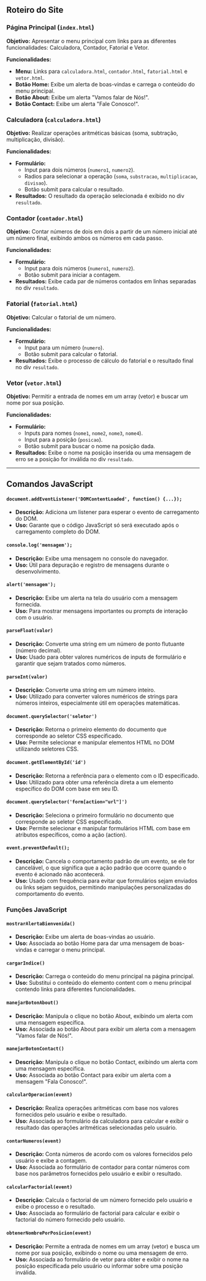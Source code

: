 ## Roteiro do Site

### Página Principal (`index.html`)
**Objetivo:** Apresentar o menu principal com links para as diferentes funcionalidades: Calculadora, Contador, Fatorial e Vetor.

**Funcionalidades:**
- **Menu:** Links para `calculadora.html`, `contador.html`, `fatorial.html` e `vetor.html`.
- **Botão Home:** Exibe um alerta de boas-vindas e carrega o conteúdo do menu principal.
- **Botão About:** Exibe um alerta "Vamos falar de Nós!".
- **Botão Contact:** Exibe um alerta "Fale Conosco!".

### Calculadora (`calculadora.html`)
**Objetivo:** Realizar operações aritméticas básicas (soma, subtração, multiplicação, divisão).

**Funcionalidades:**
- **Formulário:**
  - Input para dois números (`numero1`, `numero2`).
  - Radios para selecionar a operação (`soma`, `substracao`, `multiplicacao`, `divisao`).
  - Botão submit para calcular o resultado.
- **Resultados:** O resultado da operação selecionada é exibido no div `resultado`.

### Contador (`contador.html`)
**Objetivo:** Contar números de dois em dois a partir de um número inicial até um número final, exibindo ambos os números em cada passo.

**Funcionalidades:**
- **Formulário:**
  - Input para dois números (`numero1`, `numero2`).
  - Botão submit para iniciar a contagem.
- **Resultados:** Exibe cada par de números contados em linhas separadas no div `resultado`.

### Fatorial (`fatorial.html`)
**Objetivo:** Calcular o fatorial de um número.

**Funcionalidades:**
- **Formulário:**
  - Input para um número (`numero`).
  - Botão submit para calcular o fatorial.
- **Resultados:** Exibe o processo de cálculo do fatorial e o resultado final no div `resultado`.

### Vetor (`vetor.html`)
**Objetivo:** Permitir a entrada de nomes em um array (vetor) e buscar um nome por sua posição.

**Funcionalidades:**
- **Formulário:**
  - Inputs para nomes (`nome1`, `nome2`, `nome3`, `nome4`).
  - Input para a posição (`posicao`).
  - Botão submit para buscar o nome na posição dada.
- **Resultados:** Exibe o nome na posição inserida ou uma mensagem de erro se a posição for inválida no div `resultado`.

---

## Comandos JavaScript
#### `document.addEventListener('DOMContentLoaded', function() {...});`
- **Descrição:** Adiciona um listener para esperar o evento de carregamento do DOM.
- **Uso:** Garante que o código JavaScript só será executado após o carregamento completo do DOM.

#### `console.log('mensagem');`
- **Descrição:** Exibe uma mensagem no console do navegador.
- **Uso:** Útil para depuração e registro de mensagens durante o desenvolvimento.

#### `alert('mensagem');`
- **Descrição:** Exibe um alerta na tela do usuário com a mensagem fornecida.
- **Uso:** Para mostrar mensagens importantes ou prompts de interação com o usuário.

#### `parseFloat(valor)`
- **Descrição:** Converte uma string em um número de ponto flutuante (número decimal).
- **Uso:** Usado para obter valores numéricos de inputs de formulário e garantir que sejam tratados como números.

#### `parseInt(valor)`
- **Descrição:** Converte uma string em um número inteiro.
- **Uso:** Utilizado para converter valores numéricos de strings para números inteiros, especialmente útil em operações matemáticas.

#### `document.querySelector('seletor')`
- **Descrição:** Retorna o primeiro elemento do documento que corresponde ao seletor CSS especificado.
- **Uso:** Permite selecionar e manipular elementos HTML no DOM utilizando seletores CSS.

#### `document.getElementById('id')`
- **Descrição:** Retorna a referência para o elemento com o ID especificado.
- **Uso:** Utilizado para obter uma referência direta a um elemento específico do DOM com base em seu ID.

#### `document.querySelector('form[action="url"]')`
- **Descrição:** Seleciona o primeiro formulário no documento que corresponde ao seletor CSS especificado.
- **Uso:** Permite selecionar e manipular formulários HTML com base em atributos específicos, como a ação (action).

#### `event.preventDefault();`
- **Descrição:** Cancela o comportamento padrão de um evento, se ele for cancelável, o que significa que a ação padrão que ocorre quando o evento é acionado não acontecerá.
- **Uso:** Usado com frequência para evitar que formulários sejam enviados ou links sejam seguidos, permitindo manipulações personalizadas do comportamento do evento.

### Funções JavaScript

#### `mostrarAlertaBienvenida()`
- **Descrição:** Exibe um alerta de boas-vindas ao usuário.
- **Uso:** Associada ao botão Home para dar uma mensagem de boas-vindas e carregar o menu principal.

#### `cargarIndice()`
- **Descrição:** Carrega o conteúdo do menu principal na página principal.
- **Uso:** Substitui o conteúdo do elemento content com o menu principal contendo links para diferentes funcionalidades.

#### `manejarBotonAbout()`
- **Descrição:** Manipula o clique no botão About, exibindo um alerta com uma mensagem específica.
- **Uso:** Associada ao botão About para exibir um alerta com a mensagem "Vamos falar de Nós!".

#### `manejarBotonContact()`
- **Descrição:** Manipula o clique no botão Contact, exibindo um alerta com uma mensagem específica.
- **Uso:** Associada ao botão Contact para exibir um alerta com a mensagem "Fala Conosco!".

#### `calcularOperacion(event)`
- **Descrição:** Realiza operações aritméticas com base nos valores fornecidos pelo usuário e exibe o resultado.
- **Uso:** Associada ao formulário da calculadora para calcular e exibir o resultado das operações aritméticas selecionadas pelo usuário.

#### `contarNumeros(event)`
- **Descrição:** Conta números de acordo com os valores fornecidos pelo usuário e exibe a contagem.
- **Uso:** Associada ao formulário de contador para contar números com base nos parâmetros fornecidos pelo usuário e exibir o resultado.

#### `calcularFactorial(event)`
- **Descrição:** Calcula o factorial de um número fornecido pelo usuário e exibe o processo e o resultado.
- **Uso:** Associada ao formulário de factorial para calcular e exibir o factorial do número fornecido pelo usuário.

#### `obtenerNombrePorPosicion(event)`
- **Descrição:** Permite a entrada de nomes em um array (vetor) e busca um nome por sua posição, exibindo o nome ou uma mensagem de erro.
- **Uso:** Associada ao formulário de vetor para obter e exibir o nome na posição especificada pelo usuário ou informar sobre uma posição inválida.
